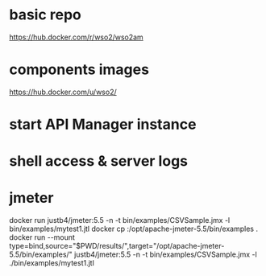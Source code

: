 # basic repo
https://hub.docker.com/r/wso2/wso2am
# components images
https://hub.docker.com/u/wso2/


# start API Manager instance

# shell access & server logs

# jmeter
docker run justb4/jmeter:5.5 -n -t bin/examples/CSVSample.jmx -l bin/examples/mytest1.jtl
docker cp <container-id>:/opt/apache-jmeter-5.5/bin/examples .
docker run --mount type=bind,source="$PWD/results/",target="/opt/apache-jmeter-5.5/bin/examples/" justb4/jmeter:5.5 -n -t bin/examples/CSVSample.jmx -l ./bin/examples/mytest1.jtl